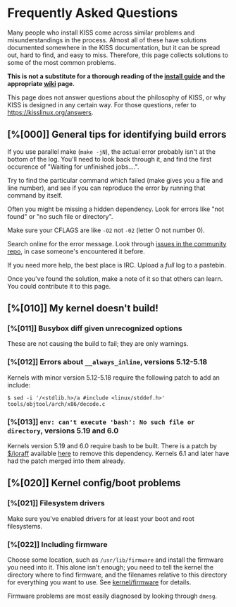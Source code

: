 # Frequently Asked Questions

Many people who install KISS come across similar problems and misunderstandings
in the process. Almost all of these have solutions documented somewhere in the
KISS documentation, but it can be spread out, hard to find, and easy to miss.
Therefore, this page collects solutions to some of the most common problems.

**This is not a substitute for a thorough reading of the
[install guide](https://kisslinux.org/install) and the appropriate
[wiki](https://kisslinux.org/wiki/) page.**

This page does not answer questions about the philosophy of KISS, or why KISS
is designed in any certain way. For those questions, refer to <https://kisslinux.org/answers>.

## [%[000]] General tips for identifying build errors

If you use parallel make (`make -jN`), the actual error probably isn't at the
bottom of the log. You'll need to look back through it, and find the first
occurence of "Waiting for unfinished jobs....".

Try to find the particular command which failed (make gives you a file and line
number), and see if you can reproduce the error by running that command by itself.

Often you might be missing a hidden dependency. Look for errors like "not found"
or "no such file or directory".

Make sure your CFLAGS are like `-O2` not `-02` (letter O not number 0).

Search online for the error message. Look through [issues in the community
repo](https://codeberg.org/kiss-community/community/issues), in case someone's
encountered it before.

If you need more help, the best place is IRC. Upload a *full* log to a pastebin.

Once you've found the solution, make a note of it so that others can learn. You
could contribute it to this page.

## [%[010]] My kernel doesn't build!

### [%[011]] Busybox diff given unrecognized options
These are not causing the build to fail; they are only warnings.

### [%[012]] Errors about `__always_inline`, versions 5.12-5.18
Kernels with minor version 5.12-5.18 require the following patch to add an include:

	$ sed -i '/<stdlib.h>/a #include <linux/stddef.h>' tools/objtool/arch/x86/decode.c

### [%[013]] `env: can't execute 'bash': No such file or directory`, versions 5.19 and 6.0
Kernels version 5.19 and 6.0 require bash to be built. There is a
patch by [$/ioraff](https://codeberg.org/ioraff) available
[here](https://codeberg.org/kiss-community/repo/issues/79) to remove this dependency.
Kernels 6.1 and later have had the patch merged into them already.

## [%[020]] Kernel config/boot problems

### [%[021]] Filesystem drivers
Make sure you've enabled drivers for at least your boot and root filesystems.

### [%[022]] Including firmware
Choose some location, such as `/usr/lib/firmware` and install the firmware you need into it.
This alone isn't enough; you need to tell the kernel the directory where to find firmware, and
the filenames relative to this directory for everything you want to use.
See [kernel/firmware](/kernel/firmware/) for details.

Firmware problems are most easily diagnosed by looking through `dmesg`.
